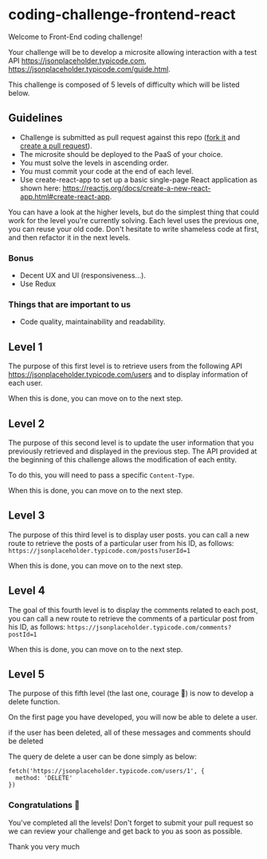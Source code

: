 # coding-challenge-frontend-react

Welcome to Front-End coding challenge!

Your challenge will be to develop a microsite allowing interaction with a test API https://jsonplaceholder.typicode.com, https://jsonplaceholder.typicode.com/guide.html.

This challenge is composed of 5 levels of difficulty which will be listed below.

## Guidelines

- Challenge is submitted as pull request against this repo ([fork it](https://help.github.com/en/github/getting-started-with-github/fork-a-repo) and [create a pull request](https://help.github.com/en/github/collaborating-with-issues-and-pull-requests/creating-a-pull-request-from-a-fork)).
- The microsite should be deployed to the PaaS of your choice.
- You must solve the levels in ascending order.
- You must commit your code at the end of each level.
- Use create-react-app to set up a basic single-page React application as shown here: https://reactjs.org/docs/create-a-new-react-app.html#create-react-app.

You can have a look at the higher levels, but do the simplest thing that could work for the level you're currently solving.
Each level uses the previous one, you can reuse your old code.
Don't hesitate to write shameless code at first, and then refactor it in the next levels.

### Bonus

- Decent UX and UI (responsiveness...).
- Use Redux

### Things that are important to us

- Code quality, maintainability and readability.

## Level 1

The purpose of this first level is to retrieve users from the following API https://jsonplaceholder.typicode.com/users and to display information of each user.

When this is done, you can move on to the next step.


## Level 2

The purpose of this second level is to update the user information that you previously retrieved and displayed in the previous step. The API provided at the beginning of this challenge allows the modification of each entity.

To do this, you will need to pass a specific `Content-Type`.

When this is done, you can move on to the next step.

## Level 3

The purpose of this third level is to display user posts. you can call a new route to retrieve the posts of a particular user from his ID, as follows: `https://jsonplaceholder.typicode.com/posts?userId=1`

When this is done, you can move on to the next step.


## Level 4

The goal of this fourth level is to display the comments related to each post, you can call a new route to retrieve the comments of a particular post from his ID, as follows: `https://jsonplaceholder.typicode.com/comments?postId=1`

When this is done, you can move on to the next step.

## Level 5

The purpose of this fifth level (the last one, courage 👊) is now to develop a delete function.

On the first page you have developed, you will now be able to delete a user.

if the user has been deleted, all of these messages and comments should be deleted

The query de delete a user can be done simply as below:

```
fetch('https://jsonplaceholder.typicode.com/users/1', {
  method: 'DELETE'
})
```

### Congratulations 🥳

You've completed all the levels! Don't forget to submit your pull request so we can review your challenge and get back to you as soon as possible.

Thank you very much
